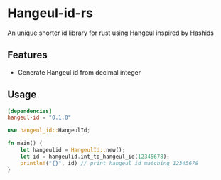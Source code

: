 # Hangeul-id-rs

An unique shorter id library for rust using Hangeul inspired by Hashids

## Features

- Generate Hangeul id from decimal integer

## Usage

```toml
[dependencies]
hangeul-id = "0.1.0"
```

```rust
use hangeul_id::HangeulId;

fn main() {
    let hangeulid = HangeulId::new();
    let id = hangeulid.int_to_hangeul_id(12345678);
    println!("{}", id) // print hangeul id matching 12345678
}
```
